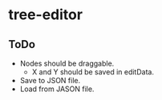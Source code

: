 # tree-editor
## ToDo
+ Nodes should be draggable.
  + X and Y should be saved in editData.
+ Save to JSON file.
+ Load from JASON file.
